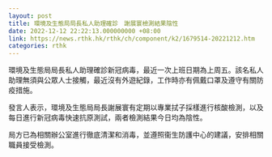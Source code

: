 ```yaml
---
layout: post
title: 環境及生態局局長私人助理確診　謝展寰檢測結果陰性
date: 2022-12-12 22:22:13.000000000 +08:00
link: https://news.rthk.hk/rthk/ch/component/k2/1679514-20221212.htm
categories: rthk
---
```


環境及生態局局長私人助理確診新冠病毒，最近一次上班日期為上周五。該名私人助理無須與公眾人士接觸，最近沒有外遊紀錄，工作時亦有佩戴口罩及遵守有關防疫措施。

發言人表示，環境及生態局局長謝展寰有定期以專業拭子採樣進行核酸檢測，以及每日進行新冠病毒快速抗原測試，兩者檢測結果今日均為陰性。

局方已為相關辦公室進行徹底清潔和消毒，並遵照衞生防護中心的建議，安排相關職員接受檢測。
